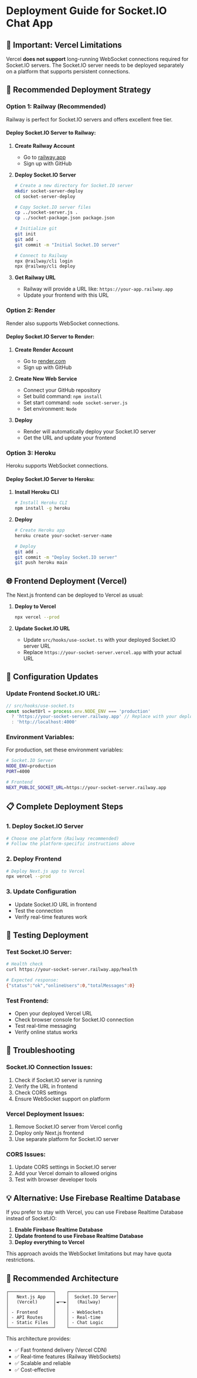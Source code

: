 # Deployment Guide for Socket.IO Chat App

## 🚨 Important: Vercel Limitations

Vercel **does not support** long-running WebSocket connections required for Socket.IO servers. The Socket.IO server needs to be deployed separately on a platform that supports persistent connections.

## 🚀 Recommended Deployment Strategy

### Option 1: Railway (Recommended)
Railway is perfect for Socket.IO servers and offers excellent free tier.

#### Deploy Socket.IO Server to Railway:

1. **Create Railway Account**
   - Go to [railway.app](https://railway.app)
   - Sign up with GitHub

2. **Deploy Socket.IO Server**
   ```bash
   # Create a new directory for Socket.IO server
   mkdir socket-server-deploy
   cd socket-server-deploy
   
   # Copy Socket.IO server files
   cp ../socket-server.js .
   cp ../socket-package.json package.json
   
   # Initialize git
   git init
   git add .
   git commit -m "Initial Socket.IO server"
   
   # Connect to Railway
   npx @railway/cli login
   npx @railway/cli deploy
   ```

3. **Get Railway URL**
   - Railway will provide a URL like: `https://your-app.railway.app`
   - Update your frontend with this URL

### Option 2: Render
Render also supports WebSocket connections.

#### Deploy Socket.IO Server to Render:

1. **Create Render Account**
   - Go to [render.com](https://render.com)
   - Sign up with GitHub

2. **Create New Web Service**
   - Connect your GitHub repository
   - Set build command: `npm install`
   - Set start command: `node socket-server.js`
   - Set environment: `Node`

3. **Deploy**
   - Render will automatically deploy your Socket.IO server
   - Get the URL and update your frontend

### Option 3: Heroku
Heroku supports WebSocket connections.

#### Deploy Socket.IO Server to Heroku:

1. **Install Heroku CLI**
   ```bash
   # Install Heroku CLI
   npm install -g heroku
   ```

2. **Deploy**
   ```bash
   # Create Heroku app
   heroku create your-socket-server-name
   
   # Deploy
   git add .
   git commit -m "Deploy Socket.IO server"
   git push heroku main
   ```

## 🌐 Frontend Deployment (Vercel)

The Next.js frontend can be deployed to Vercel as usual:

1. **Deploy to Vercel**
   ```bash
   npx vercel --prod
   ```

2. **Update Socket.IO URL**
   - Update `src/hooks/use-socket.ts` with your deployed Socket.IO server URL
   - Replace `https://your-socket-server.vercel.app` with your actual URL

## 🔧 Configuration Updates

### Update Frontend Socket.IO URL:

```typescript
// src/hooks/use-socket.ts
const socketUrl = process.env.NODE_ENV === 'production' 
  ? 'https://your-socket-server.railway.app' // Replace with your deployed URL
  : 'http://localhost:4000'
```

### Environment Variables:

For production, set these environment variables:

```bash
# Socket.IO Server
NODE_ENV=production
PORT=4000

# Frontend
NEXT_PUBLIC_SOCKET_URL=https://your-socket-server.railway.app
```

## 📋 Complete Deployment Steps

### 1. Deploy Socket.IO Server
```bash
# Choose one platform (Railway recommended)
# Follow the platform-specific instructions above
```

### 2. Deploy Frontend
```bash
# Deploy Next.js app to Vercel
npx vercel --prod
```

### 3. Update Configuration
- Update Socket.IO URL in frontend
- Test the connection
- Verify real-time features work

## 🧪 Testing Deployment

### Test Socket.IO Server:
```bash
# Health check
curl https://your-socket-server.railway.app/health

# Expected response:
{"status":"ok","onlineUsers":0,"totalMessages":0}
```

### Test Frontend:
- Open your deployed Vercel URL
- Check browser console for Socket.IO connection
- Test real-time messaging
- Verify online status works

## 🚨 Troubleshooting

### Socket.IO Connection Issues:
1. Check if Socket.IO server is running
2. Verify the URL in frontend
3. Check CORS settings
4. Ensure WebSocket support on platform

### Vercel Deployment Issues:
1. Remove Socket.IO server from Vercel config
2. Deploy only Next.js frontend
3. Use separate platform for Socket.IO server

### CORS Issues:
1. Update CORS settings in Socket.IO server
2. Add your Vercel domain to allowed origins
3. Test with browser developer tools

## 💡 Alternative: Use Firebase Realtime Database

If you prefer to stay with Vercel, you can use Firebase Realtime Database instead of Socket.IO:

1. **Enable Firebase Realtime Database**
2. **Update frontend to use Firebase Realtime Database**
3. **Deploy everything to Vercel**

This approach avoids the WebSocket limitations but may have quota restrictions.

## 🎯 Recommended Architecture

```
┌─────────────────┐    ┌──────────────────┐
│   Next.js App   │    │  Socket.IO Server│
│   (Vercel)      │◄──►│   (Railway)      │
│                 │    │                  │
│ - Frontend      │    │ - WebSockets     │
│ - API Routes    │    │ - Real-time      │
│ - Static Files  │    │ - Chat Logic     │
└─────────────────┘    └──────────────────┘
```

This architecture provides:
- ✅ Fast frontend delivery (Vercel CDN)
- ✅ Real-time features (Railway WebSockets)
- ✅ Scalable and reliable
- ✅ Cost-effective
